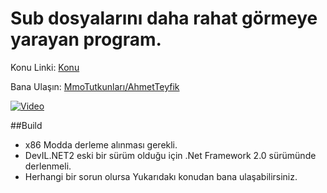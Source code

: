 # Sub dosyalarını daha rahat görmeye yarayan program.

Konu Linki: [Konu](https://www.mmotutkunlari.com/konu/sub-dosyalarini-daha-rahat-gormeye-yarayan-program.11879/)

Bana Ulaşın: [MmoTutkunları/AhmetTeyfik](https://www.mmotutkunlari.com/uye/ahmetteyfik.7300/)

[![Video](https://img.youtube.com/vi/Qko47-9MR98/maxresdefault.jpg)](https://www.youtube.com/watch?v=Qko47-9MR98)

##Build
* x86 Modda derleme alınması gerekli.
* DevIL.NET2 eski bir sürüm olduğu için .Net Framework 2.0 sürümünde derlenmeli.
* Herhangi bir sorun olursa Yukarıdakı konudan bana ulaşabilirsiniz.
